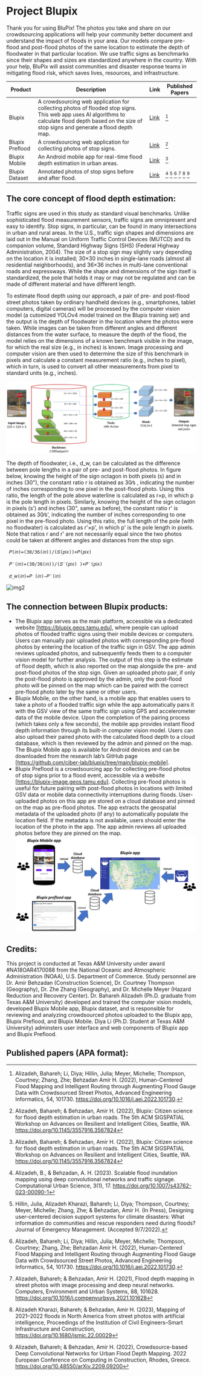 # Project Blupix

Thank you for using BluPix! The photos you take and share on our crowdsourcing applications will help your community better document and understand the impact of floods in your area. Our models compare pre-flood and post-flood photos of the same location to estimate the depth of floodwater in that particular location. We use traffic signs as benchmarks since their shapes and sizes are standardized anywhere in the country. With your help, BluPix will assist communities and disaster response teams in mitigating flood risk, which saves lives, resources, and infrastructure.

| Product  | Description | Link | Published Papers|
| ------------- | ------------- | ------------- | ------------- |
| Blupix  | A crowdsourcing web application for collecting photos of flooded stop signs. This web app uses AI algorithms to calculate flood depth based on the size of stop signs and generate a flood depth map. | [Link](https://blupix.geos.tamu.edu/) | [^3]|
| Blupix Preflood  | A crowdsourcing web application for collecting photos of stop signs. | [Link](https://blupix-image.geos.tamu.edu/) | [^6] |
| Blupix Mobile  | An Android mobile app for real-time flood depth estimation in urban areas. | [Link](https://github.com/ciber-lab/blupix/tree/main/blupix-mobile) | [^6] |
| Blupix Dataset  | Annotated photos of stop signs before and after flood. | [Link](https://github.com/ciber-lab/blupix/tree/main/blupix-dataset) | [^1] [^2] [^3] [^4] [^5] [^7] |





## The core concept of flood depth estimation:

Traffic signs are used in this study as standard visual benchmarks. Unlike sophisticated flood measurement sensors, traffic signs are omnipresent and easy to identify. Stop signs, in particular, can be found in many intersections in urban and rural areas. In the U.S., traffic sign shapes and dimensions are laid out in the Manual on Uniform Traffic Control Devices (MUTCD) and its companion volume, Standard Highway Signs (SHS) (Federal Highway Administration, 2004). The size of a stop sign may slightly vary depending on the location it is installed; 30×30 inches in single-lane roads (almost all residential neighborhoods), and 36×36 inches in multi-lane conventional roads and expressways. While the shape and dimensions of the sign itself is standardized, the pole that holds it may or may not be regulated and can be made of different material and have different length.

To estimate flood depth using our approach, a pair of pre- and post-flood street photos taken by ordinary handheld devices (e.g., smartphones, tablet computers, digital cameras) will be processed by the computer vision model (a cutomized YOLOv4 model trained on the Blupix training set) and the output is the depth of floodwater in the location where the photos were taken. While images can be taken from different angles and different distances from the water surface, to measure the depth of the flood, the model relies on the dimensions of a known benchmark visible in the image, for which the real size (e.g., in inches) is known. Image processing and computer vision are then used to determine the size of this benchmark in pixels and calculate a constant measurement ratio (e.g., inches to pixel), which in turn, is used to convert all other measurements from pixel to standard units (e.g., inches).

![img1](concept-fig3.png)

The depth of floodwater, i.e., d_w, can be calculated as the difference between pole lengths in a pair of pre- and post-flood photos. In figure below, knowing the height of the sign octagon in both pixels (s) and in inches (30"), the constant ratio r is obtained as 30⁄s , indicating the number of inches corresponding to one pixel in the post-flood photo. Using this ratio, the length of the pole above waterline is calculated as r×p, in which p is the pole length in pixels. Similarly, knowing the height of the sign octagon in pixels (s') and inches (30", same as before), the constant ratio r' is obtained as 30⁄s', indicating the number of inches corresponding to one pixel in the pre-flood photo. Using this ratio, the full length of the pole (with no floodwater) is calculated as r'×p', in which p' is the pole length in pixels. Note that ratios r and r' are not necessarily equal since the two photos could be taken at different angles and distances from the stop sign. 

     𝑃(𝑖𝑛)=(30/36(𝑖𝑛))/(𝑆(𝑝𝑖𝑥))×𝑃(𝑝𝑖𝑥)

     𝑃′(𝑖𝑛)=(30/36(𝑖𝑛))/(𝑆′(𝑝𝑖𝑥) )×𝑃′(𝑝𝑖𝑥)

     𝑑_𝑤(𝑖𝑛)=𝑃 (𝑖𝑛)−𝑃′(𝑖𝑛)


![img2](concept_fig4.png)

## The connection between Blupix products:

- The Blupix app serves as the main platform, accessible via a dedicated website [https://blupix.geos.tamu.edu], where people can upload photos of flooded traffic signs using their mobile devices or computers. Users can manually pair uploaded photos with corresponding pre-flood photos by entering the location of the traffic sign in GSV. The app admin reviews uploaded photos, and subsequently feeds them to a computer vision model for further analysis. The output of this step is the estimate of flood depth, which is also reported on the map alongside the pre- and post-flood photos of the stop sign. Given an uploaded photo pair, if only the post-flood photo is approved by the admin, only the post-flood photo will be pinned on the map which can be paired with the correct pre-flood photo later by the same or other users.
- Blupix Mobile, on the other hand, is a mobile app that enables users to take a photo of a flooded traffic sign while the app automatically pairs it with the GSV view of the same traffic sign using GPS and accelerometer data of the mobile device. Upon the completion of the pairing process (which takes only a few seconds), the mobile app provides instant flood depth information through its built-in computer vision model. Users can also upload their paired photo with the calculated flood depth to a cloud database, which is then reviewed by the admin and  pinned on the map. The Blupix Mobile app is available for Android devices and can be downloaded from the research lab’s GitHub page [https://github.com/ciber-lab/blupix/tree/main/blupix-mobile].
- Blupix Preflood is a crowdsourcing app for collecting pre-flood photos of stop signs prior to a flood event, accessible via a website [https://blupix-image.geos.tamu.edu]. Collecting pre-flood photos is useful for future pairing with post-flood photos in locations with limited GSV data or mobile data connectivity interruptions during floods. User-uploaded photos on this app are stored on a cloud database and pinned on the map as pre-flood photos. The app extracts the geospatial metadata of the uploaded photo (if any) to automatically populate the location field. If the metadata is not available, users should enter the location of the photo in the app. The app admin reviews all uploaded photos before they are pinned on the map.
![img1](three_apps_fig.jpg)


## Credits:
This project is conducted at Texas A&M University under award #NA18OAR4170088 from the National Oceanic and Atmospheric Administration (NOAA), U.S. Department of Commerce. Study personnel are Dr. Amir Behzadan (Construction Science), Dr. Courtney Thompson (Geography), Dr. Zhe Zhang (Geography), and Dr. Michelle Meyer (Hazard Reduction and Recovery Center). Dr. Bahareh Alizadeh (Ph.D. graduate from Texas A&M University) developed and trained the computer vision models, developed Blupix Mobile app, Blupix dataset, and is responsible for reviewing and analyzing crowdsourced photos uploaded to the Blupix app, Blupix Preflood, and Blupix Mobile. Diya Li (Ph.D. Student at Texas A&M University) adminsters user interface and web components of Blupix app and Blupix Preflood.


## Published papers (APA format):

[^1]: Alizadeh, B., & Behzadan, A. H. (2023). Scalable flood inundation mapping using deep convolutional networks and traffic signage. Computational Urban Science, 3(1), 17.                         https://doi.org/10.1007/s43762-023-00090-1 

[^2]: Hillin, Julia, Alizadeh Kharazi, Bahareh; Li, Diya; Thompson, Courtney; Meyer, Michelle; Zhang, Zhe; & Behzadan, Amir H. (In Press), Designing user-centered decision support systems for climate disasters: What information do communities and rescue responders need during floods? Journal of Emergency Management. (Accepted 9/7/2022).

[^3]: Alizadeh, Bahareh; Li, Diya; Hillin, Julia; Meyer, Michelle; Thompson, Courtney; Zhang, Zhe; Behzadan Amir H. (2022), Human-Centered Flood Mapping and Intelligent Routing through Augmenting Flood Gauge Data with Crowdsourced Street Photos, Advanced Engineering Informatics, 54, 101730. https://doi.org/10.1016/j.aei.2022.101730. 

[^4]: Alizadeh, Bahareh; & Behzadan, Amir H. (2021), Flood depth mapping in street photos with image processing and deep neural networks. Computers, Environment and Urban Systems, 88, 101628. https://doi.org/10.1016/j.compenvurbsys.2021.101628 

[^5]: Alizadeh Kharazi, Bahareh; & Behzadan, Amir H. (2023), Mapping of 2021–2022 floods in North America from street photos with artificial intelligence, Proceedings of the Institution of Civil Engineers–Smart Infrastructure and Construction, https://doi.org/10.1680/jsmic.22.00029

[^6]: Alizadeh, Bahareh; & Behzadan, Amir H. (2022), Blupix: Citizen science for flood depth estimation in urban roads. The 5th ACM SIGSPATIAL Workshop on Advances on Resilient and Intelligent Cities, Seattle, WA. https://doi.org/10.1145/3557916.3567824 

[^7]: Alizadeh, Bahareh; & Behzadan, Amir H. (2022), Crowdsource-based Deep Convolutional Networks for Urban Flood Depth Mapping. 2022 European Conference on Computing in Construction, Rhodes, Greece. https://doi.org/10.48550/arXiv.2209.09200  

[^8]: Alizadeh, Bahareh; Li, Diya; Zhang, Zhe; Behzadan, Amir H. (2021), Feasibility Study of Urban Flood Mapping Using Traffic Signs for Route Optimization. In the proceeding of 28th EG-ICE International Workshop on Intelligent Computing in Engineering. Berlin, Germany. https://arxiv.org/abs/2109.11712  

